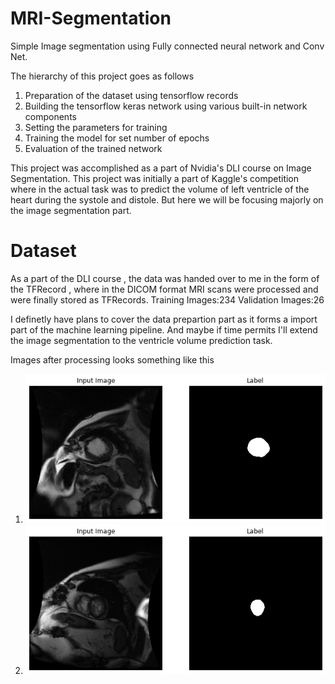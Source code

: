 # MRI-Segmentation
Simple Image segmentation using Fully connected neural network and Conv Net. 

The hierarchy of this project goes as follows
1. Preparation of the dataset using tensorflow records
2. Building the tensorflow keras network using various built-in network components
3. Setting the parameters for training
4. Training the model for set number of epochs
5. Evaluation of the trained network

This project was accomplished as a part of Nvidia's DLI course on Image Segmentation. This project was initially a part of Kaggle's competition where in the actual task was to predict the volume of left ventricle of the heart during the systole and distole. But here we will be focusing majorly on the image segmentation part.

# Dataset
As a part of the DLI course , the data was handed over to me in the form of the TFRecord , where in the DICOM format MRI scans were processed and were finally stored as TFRecords.
Training Images:234
Validation Images:26

I definetly have plans to cover the data prepartion part as it forms a import part of the machine learning pipeline. And maybe if time permits I'll extend the image segmentation to the ventricle volume prediction task.

Images after processing looks something like this
1. ![Sample image1](Data/example1.png)
2. ![Sample image2](Data/example2.png)
